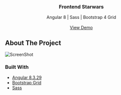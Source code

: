 <p align="center">

  <h3 align="center">Frontend Starwars</h3>

  <p align="center">
    Angular 8 | Sass | Bootstrap 4 Grid
    <br/>
    <br/>
    <a href="https://muhamedkarajic.github.io/fontend-starwas">View Demo</a>
</p>


## About The Project

![ScreenShot](https://raw.githubusercontent.com/muhamedkarajic/frontend-starwas/source-code/project-screenshot.png)

### Built With

* [Angular 8.3.29](https://jquery.com)
* [Bootstrap Grid](https://getbootstrap.com)
* [Sass](https://sass-lang.com/)



